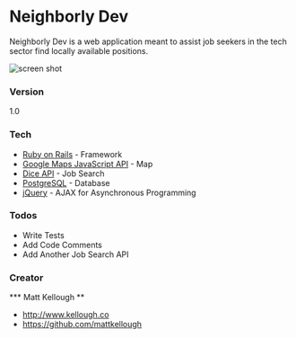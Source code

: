 # Neighborly Dev

Neighborly Dev is a web application meant to assist job seekers in the tech sector
find locally available positions. <br />


![screen shot](https://cloud.githubusercontent.com/assets/16296640/14584906/6fd055de-042c-11e6-998f-9d786f95c318.png)

### Version
1.0

### Tech

* [Ruby on Rails] - Framework
* [Google Maps JavaScript API] - Map
* [Dice API] - Job Search
* [PostgreSQL] - Database
* [jQuery] - AJAX for Asynchronous Programming

### Todos

 - Write Tests
 - Add Code Comments
 - Add Another Job Search API

### Creator

*** Matt Kellough **

* <http://www.kellough.co>
* <https://github.com/mattkellough>


[Ruby on Rails]: <http://rubyonrails.org/>
[Google Maps JavaScript API]: <https://developers.google.com/>
[Dice API]: <http://www.dice.com/>
[PostgreSQL]: <http://www.postgresql.org/>
[jQuery]: <http://jquery.com/>
